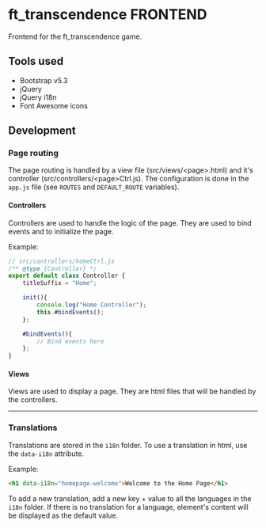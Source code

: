 # ft_transcendence FRONTEND

Frontend for the ft_transcendence game.

## Tools used

- Bootstrap v5.3
- jQuery
- jQuery i18n
- Font Awesome icons

## Development

### Page routing

The page routing is handled by a view file (src/views/\<page\>.html) and it's controller (src/controllers/\<page\>Ctrl.js).
The configuration is done in the `app.js` file (see `ROUTES` and `DEFAULT_ROUTE` variables).

#### Controllers

Controllers are used to handle the logic of the page.
They are used to bind events and to initialize the page.

Example:

```js
// src/controllers/homeCtrl.js
/** @type {Controller} */
export default class Controller {
	titleSuffix = "Home";

	init(){
		console.log("Home Controller");
		this.#bindEvents();
	};

	#bindEvents(){
		// Bind events here
	};
}
```

#### Views

Views are used to display a page. They are html files that will be handled by the controllers.

---

### Translations

Translations are stored in the `i18n` folder.
To use a translation in html, use the `data-i18n` attribute.

Example:

```html
<h1 data-i18n="homepage-welcome">Welcome to the Home Page</h1>
```

To add a new translation, add a new key + value to all the languages in the `i18n` folder.
If there is no translation for a language, element's content will be displayed as the default value.
